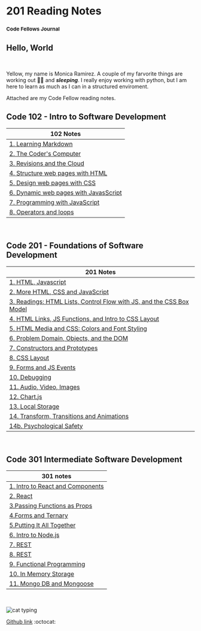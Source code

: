 # 201 Reading Notes

### <sup> Code Fellows Journal</sup>

## Hello, World

&nbsp;

Yellow, my name is Monica Ramirez. A couple of my farvorite things are working out :weight_lifting_woman: and **_sleeping_**.  I really enjoy working with python, but I am here to learn as much as I can in a structured enviroment.

Attached are my Code Fellow reading notes.
&nbsp;

## Code 102 - Intro to Software Development

|102 Notes|
| -------------- | 
| [1. Learning Markdown](class1notes.md) |
| [2. The Coder's Computer](class2notes.md) |
| [3. Revisions and the Cloud](class3notes.md) |
| [4. Structure web pages with HTML](class4notes.md) |
| [5. Design web pages with CSS](class5notes.md) |
| [6. Dynamic web pages with JavasScript](class6notes.md) |
| [7. Programming with JavaScript](class7notes.md) |
| [8. Operators and loops](class8notes.md) |

<br>

## Code 201 - Foundations of Software Development

|201 Notes |
| -------------- |
|[1. HTML, Javascript](/201/class-01.md) |
|[2. More HTML, CSS and JavaScript](/201/class-02.md)|
|[3. Readings: HTML Lists, Control Flow with JS, and the CSS Box Model](/201/class-03.md)|
|[4. HTML Links, JS Functions, and Intro to CSS Layout](/201/class-04.md)|
|[5. HTML Media and CSS: Colors and Font Styling](/201/class-05.md)|
|[6. Problem Domain, Objects, and the DOM](/201/class-06.md)|
|[7. Constructors and Prototypes](/201/class-07.md)|
|[8. CSS Layout](/201/class-08.md)|
|[9. Forms and JS Events](/201/class-09.md)|
|[10. Debugging](/201/class-10.md)|
|[11. Audio, Video, Images](/201/class-11.md)|
|[12. Chart.js](/201/class-12.md)|
|[13. Local Storage](/201/class-13.md)|
|[14. Transform, Transitions and Animations](/201/class-14.md)|
|[14b. Psychological Safety](/201/class-14b.md)|

<br>

## Code 301 Intermediate Software Development

|301 notes|
| -------------- |
|[1. Intro to React and Components](/301/class01.md)|
|[2. React](/301/class02.md)|
|[3.Passing Functions as Props](/301/class03.md)|
|[4.Forms and Ternary](/301/class04.md)|
|[5.Putting It All Together](/301/class05.md)|
|[6. Intro to Node.js](/301/class06.md)|
|[7. REST](/301/class07.md)|
|[8. REST](/301/class08.md)|
|[9. Functional Programming](/301/class09.md)|
|[10. In Memory Storage](/301/class10.md)|
|[11. Mongo DB and Mongoose](/301/class11.md)|

<br>

![cat typing](https://media1.giphy.com/media/f6hnhHkks8bk4jwjh3/giphy.gif?cid=6c09b952cf0a8d140fce78848474bf1625a4595ef3674684&rid=giphy.gif&ct=s)

[Github link](https://github.com/mramirez92)
  :octocat:
